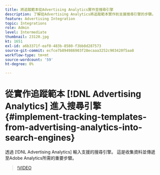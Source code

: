 ```yaml
---
title: 將追蹤範本從Advertising Analytics實作至搜尋引擎
description: 了解從Advertising Analytics將追蹤範本實作到支援搜尋引擎的步驟。
feature: Advertising Integration
topic: Integrations
role: Admin
level: Intermediate
thumbnail: 23120.jpg
kt: 1651
exl-id: a6b3371f-eaf0-483b-8580-f3bb8d287573
source-git-commit: ecfce7b894986903f28ecaaa3252c903420f5aa8
workflow-type: tm+mt
source-wordcount: '59'
ht-degree: 0%

---
```


# 從實作追蹤範本 [!DNL Advertising Analytics] 進入搜尋引擎 {#implement-tracking-templates-from-advertising-analytics-into-search-engines}

透過 [!DNL Advertising Analytics] 輸入支援的搜尋引擎。 這是收集資料並傳遞至Adobe Analytics所需的重要步驟。

>[!VIDEO](https://video.tv.adobe.com/v/23120/?quality=12&learn=on)
